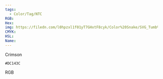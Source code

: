 ```yaml
---
tags:
  - Color/Tag/NTC
RGB:
Hex:
img: https://filedn.com/l0hpzxl1f01yT7GHxtF8cyk/Color%20Snake/SVG_Tumb%20Mass%20No%20Name/DC143C.svg
CMYK:
HSL:
Name:
---
```

Crimson
```palette
#DC143C
```
RGB

